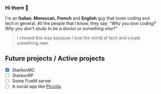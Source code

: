 ### Hi there 👋

 I'm an **Italian**, **Moroccan**, **French** and **English** guy that loves coding and tech in general.
 All the people that I know, they say: "*Why you love coding? Why you don't study to be a doctor or something else?*"
 > I chosed this way because I love the world of tech and create something new.
 
 
 ## Future projects / Active projects
 
 - [x] StarkonMC
- [ ] StarkonRP
- [ ] Some FiveM server
- [ ] A social app like [Piccola](https://play.google.com/store/apps/details?id=com.cypher.piccola&hl=it&gl=US).

